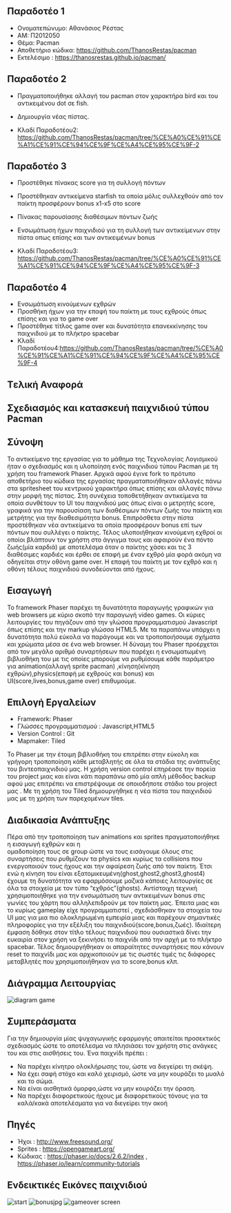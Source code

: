 Παραδοτέο 1
-----------
* Ονοματεπώνυμο: Αθανάσιος Ρέστας
* ΑΜ: Π2012050
* Θέμα: Pacman
* Αποθετήριο κώδικα: https://github.com/ThanosRestas/pacman
* Εκτελέσιμο : https://thanosrestas.github.io/pacman/

Παραδοτέο 2
-----------
 * Πραγματοποιήθηκε αλλαγή του pacman στον χαρακτήρα bird και του αντικειμένου dot σε fish.
 
 * Δημιουργία νέας πίστας. 
 
 * Κλαδί Παραδοτέου2: https://github.com/ThanosRestas/pacman/tree/%CE%A0%CE%91%CE%A1%CE%91%CE%94%CE%9F%CE%A4%CE%95%CE%9F-2   

 
Παραδοτέο 3
------------

 * Προστέθηκε πίνακας score για τη συλλογή πόντων
 
 * Προστέθηκαν αντικείμενα starfish τα οποία μόλις συλλεχθούν από τον παίκτη προσφέρουν bonus x1-x5 στο score
 
 * Πίνακας παρουσίασης διαθέσιμων πόντων ζωής
 
 * Ενσωμάτωση ήχων παιχνιδιού για τη συλλογή των αντικείμενων στην πίστα οπως επίσης και των αντικειμένων bonus
 
 *  Κλαδί Παραδοτέου3: https://github.com/ThanosRestas/pacman/tree/%CE%A0%CE%91%CE%A1%CE%91%CE%94%CE%9F%CE%A4%CE%95%CE%9F-3
  
Παραδοτέο 4
------------
* Eνσωμάτωση κινούμενων εχθρών
* Προσθήκη ήχων για την επαφή του παίκτη με τους εχθρούς όπως επίσης και για το game over
* Προστέθηκε τίτλος game over και δυνατότητα επανεκκίνησης του παιχνιδιού με το πλήκτρο spacebar
* Κλαδί Παραδοτέου4:https://github.com/ThanosRestas/pacman/tree/%CE%A0%CE%91%CE%A1%CE%91%CE%94%CE%9F%CE%A4%CE%95%CE%9F-4


Tελική Αναφορά
--------------


Σχεδιασμός και κατασκευή παιχνιδιού τύπου Pacman
------------------------------------------------

Σύνοψη
--------

Το αντικείμενο της εργασίας για το μάθημα της Τεχνολογίας Λογισμικού ήταν ο σχεδιασμός και η υλοποίηση ενός παιχνιδιού τύπου Pacman με τη χρήση τoυ framework Phaser. Aρχικά αφού έγινε fork το πρότυπο αποθετήριο του κώδικα της εργασίας πραγματαποιήθηκαν αλλαγές πάνω στα spritesheet του κεντρικού χαρακτήρα όπως επίσης και αλλαγές πάνω στην μορφή της πίστας. Στη συνέχεια τοποθετήθηκαν αντικείμενα τα οποία συνθέτουν τo UI του παιχνιδιού μας όπως είναι ο μετρητής score, γραφικά για την παρουσίαση των διαθέσιμων πόντων ζωής του παίκτη και μετρήτης για την διαθεσιμότητα bonus. Επιπρόσθετα στην πίστα προστέθηκαν νέα αντικείμενα τα οποία προσφέρουν bonus επί των πόντων που συλλέγει ο παίκτης. Τέλος υλοποιήθηκαν κινούμενη εχθροί οι οποίοι βλάπτουν τον χρήστη στο άγγιγμα τους και αφαιρούν ένα πόντο ζωής(μία καρδιά) με αποτελέσμα όταν ο παίκτης χάσει και τις 3 διαθέσιμες καρδιές και έρθει σε επαφή με έναν εχθρό μία φορά ακόμη να οδηγείται στην οθόνη game over. Η επαφή του παίκτη με τον εχθρό και η οθόνη τέλους παιχνιδιού συνοδεύονται από ήχους. 



Εισαγωγή
-----------

Το framework Phaser παρέχει τη δυνατότητα παραγωγής γραφικών για web browsers με κύριο σκοπό την παραγωγή video games. Οι κύριες λειτουργίες του πηγάζουν από την γλώσσα προγραμματισμού Javascript όπως επίσης και την markup γλώσσα HTML5. Mε τα παραπάνω υπάρχει η δυνατότητα πολύ εύκολα να παράγουμε και να τροποποιήσουμε σχήματα και χρώματα μέσα σε ένα web browser. Η δύναμη του Phaser προέρχεται από τον μεγάλο αριθμό συναρτήσεων που παρέχει η ενσωματωμένη βιβλιοθήκη του με τις οποίες μπορούμε να ρυθμίσουμε κάθε παράμετρο για animation(αλλαγή sprite pacman) ,κίνηση(κίνηση εχθρών),physics(επαφή με εχθρούς και bonus) και UI(score,lives,bonus,game over) επιθυμούμε.

Eπιλογή Εργαλείων
------------------
* Framework: Phaser
* Γλώσσες προγραμματισμού : Javascript,HTML5
* Version Control : Git
* Mapmaker: Τiled

To Phaser με την έτοιμη βιβλιοθήκη του επιτρέπει στην εύκολη και γρήγορη τροποποίηση κάθε μεταβλητής σε όλα τα στάδια της ανάπτυξης του βιντεοπαιχνιδιού μας. Η χρήση version control επηρέασε την πορεία του project μιας και είναι κάτι παραπάνω από μία απλή μέθοδος backup αφού μας επιτρέπει να επιστρέψουμε σε οποιοδήποτε στάδιο του project μας . Με τη χρήση του Tiled δημιουργήθηκε η νέα πίστα του παιχνιδιού μας με τη χρήση των παρεχομένων tiles.

Διαδικασία Ανάπτυξης
----------------------
Πέρα από την τροποποίηση των animations και sprites πραγματοποιήθηκε η εισαγωγή εχθρών και η  
ομαδοποίηση τους  σε group ώστε να τους εισάγουμε όλους στις συναρτήσεις που ρυθμίζουν τα physics και κυρίως τα collisions που ενεργοποιούν τους ήχους και την αφαίρεση ζωής από τον παίκτη. Έτσι ενώ η κίνηση του είναι εξατομικευμένη(ghost,ghost2,ghost3,ghost4) έχουμε τη δυνατότητα να εφαρμόσουμε μαζικά κάποιες λειτουργίες σε όλα τα στοιχεία με τον τύπο “εχθρός”(ghosts). Αντίστοιχη τεχνική χρησιμοποιήθηκε για την ενσωμάτωση των αντικειμένων bonus στις γωνίες του χάρτη που αλληλεπιδρούν με τον παίκτη μας. Έπειτα μιας και το κυρίως gameplay είχε προγραμματιστεί , σχεδιάσθηκαν τα στοιχεία του UI μας για μια πιο ολοκληρωμένη εμπειρία μιας και παρέχουν σημαντικές πληροφορίες για την εξέλιξη του παιχνιδιού(score,bonus,ζωές). Ιδιαίτερη έμφαση δόθηκε στον τίτλο τέλους παιχνιδιού που ουσιαστικά δίνει την ευκαιρία στον χρήση να ξεκινήσει το παιχνίδι από την αρχή με το πλήκτρο spacebar. Τέλος δημιουργήθηκαν οι απαραίτητες συναρτήσεις που κάνουν reset το παιχνίδι μας και αρχικοποιούν με τις σωστές τιμές τις διάφορες μεταβλητές που χρησιμοποιήθηκαν για το score,bonus κλπ.

Διάγραμμα Λειτουργίας
------------------------

![diagram game](https://cloud.githubusercontent.com/assets/5999342/26808332/92197902-4a64-11e7-99a1-2b4b9e98c8c4.JPG)

Συμπεράσματα
-------------------
Για την δημιουργία μίας ψυχαγωγικής εφαρμογής απαιτείται προσεκτικός σχεδιασμός ώστε το αποτέλεσμα να πλησιάσει τον χρήστη στις ανάγκες του και στις αισθήσεις του. Ένα παιχνίδι πρέπει :
* Να παρέχει κίνητρο ολοκλήρωσης του, ώστε να διεγείρει τη σκέψη.
* Να έχει σαφή στόχο και καλό χειρισμό, ώστε να μην κουράζει το μυαλό και το σώμα.
* Να είναι αισθητικά όμορφο,ώστε να  μην κουράζει την όραση.
* Να παρέχει διαφορετικούς ήχους με διαφορετικούς τόνους για τα καλά/κακά αποτελέσματα για να διεγείρει την ακοή

Πηγές
------------
* Ήχοι : http://www.freesound.org/
* Sprites : https://opengameart.org/
* Κώδικας : https://phaser.io/docs/2.6.2/index , https://phaser.io/learn/community-tutorials

Eνδεικτικές Εικόνες παιχνιδιού
---------------------------------

![start](https://cloud.githubusercontent.com/assets/5999342/26808222/057dfdf6-4a64-11e7-86d3-59710fbac409.JPG)
![bonusjpg](https://cloud.githubusercontent.com/assets/5999342/26808291/66536242-4a64-11e7-9953-ae8e38b99982.JPG)
![gameover screen](https://cloud.githubusercontent.com/assets/5999342/26808307/6e63483a-4a64-11e7-8639-7e9759e987c8.JPG)
    
